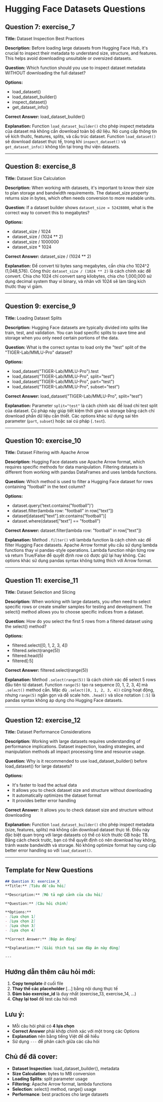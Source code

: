 # Hugging Face Datasets Questions

## Question 7: exercise_7
**Title:** Dataset Inspection Best Practices

**Description:** Before loading large datasets from Hugging Face Hub, it's crucial to inspect their metadata to understand size, structure, and features. This helps avoid downloading unsuitable or oversized datasets.

**Question:** Which function should you use to inspect dataset metadata WITHOUT downloading the full dataset?

**Options:**
- load_dataset()
- load_dataset_builder()
- inspect_dataset()
- get_dataset_info()

**Correct Answer:** load_dataset_builder()

**Explanation:** Function `load_dataset_builder()` cho phép inspect metadata của dataset mà không cần download toàn bộ dữ liệu. Nó cung cấp thông tin về kích thước, features, splits, và cấu trúc dataset. Function `load_dataset()` sẽ download dataset thực tế, trong khi `inspect_dataset()` và `get_dataset_info()` không tồn tại trong thư viện datasets.

---

## Question 8: exercise_8
**Title:** Dataset Size Calculation

**Description:** When working with datasets, it's important to know their size to plan storage and bandwidth requirements. The dataset_size property returns size in bytes, which often needs conversion to more readable units.

**Question:** If a dataset builder shows `dataset_size = 52428800`, what is the correct way to convert this to megabytes?

**Options:**
- dataset_size / 1024
- dataset_size / (1024 ** 2)
- dataset_size / 1000000
- dataset_size * 1024

**Correct Answer:** dataset_size / (1024 ** 2)

**Explanation:** Để convert từ bytes sang megabytes, cần chia cho 1024^2 (1,048,576). Công thức `dataset_size / (1024 ** 2)` là cách chính xác để convert. Chia cho 1024 chỉ convert sang kilobytes, chia cho 1,000,000 sử dụng decimal system thay vì binary, và nhân với 1024 sẽ làm tăng kích thước thay vì giảm.

---

## Question 9: exercise_9
**Title:** Loading Dataset Splits

**Description:** Hugging Face datasets are typically divided into splits like train, test, and validation. You can load specific splits to save time and storage when you only need certain portions of the data.

**Question:** What is the correct syntax to load only the "test" split of the "TIGER-Lab/MMLU-Pro" dataset?

**Options:**
- load_dataset("TIGER-Lab/MMLU-Pro").test
- load_dataset("TIGER-Lab/MMLU-Pro", split="test")
- load_dataset("TIGER-Lab/MMLU-Pro", part="test")
- load_dataset("TIGER-Lab/MMLU-Pro", subset="test")

**Correct Answer:** load_dataset("TIGER-Lab/MMLU-Pro", split="test")

**Explanation:** Parameter `split="test"` là cách chính xác để load chỉ test split của dataset. Cú pháp này giúp tiết kiệm thời gian và storage bằng cách chỉ download phần dữ liệu cần thiết. Các options khác sử dụng sai tên parameter (`part`, `subset`) hoặc sai cú pháp (`.test`).

---

## Question 10: exercise_10
**Title:** Dataset Filtering with Apache Arrow

**Description:** Hugging Face datasets use Apache Arrow format, which requires specific methods for data manipulation. Filtering datasets is different from working with pandas DataFrames and uses lambda functions.

**Question:** Which method is used to filter a Hugging Face dataset for rows containing "football" in the text column?

**Options:**
- dataset.query('text.contains("football")')
- dataset.filter(lambda row: "football" in row["text"])
- dataset[dataset["text"].str.contains("football")]
- dataset.where(dataset["text"] == "football")

**Correct Answer:** dataset.filter(lambda row: "football" in row["text"])

**Explanation:** Method `.filter()` với lambda function là cách chính xác để filter Hugging Face datasets. Apache Arrow format yêu cầu sử dụng lambda functions thay vì pandas-style operations. Lambda function nhận từng row và return True/False để quyết định row có được giữ lại hay không. Các options khác sử dụng pandas syntax không tương thích với Arrow format.

---

## Question 11: exercise_11
**Title:** Dataset Selection and Slicing

**Description:** When working with large datasets, you often need to select specific rows or create smaller samples for testing and development. The select() method allows you to choose specific indices from a dataset.

**Question:** How do you select the first 5 rows from a filtered dataset using the select() method?

**Options:**
- filtered.select([0, 1, 2, 3, 4])
- filtered.select(range(5))
- filtered.head(5)
- filtered[:5]

**Correct Answer:** filtered.select(range(5))

**Explanation:** Method `.select(range(5))` là cách chính xác để select 5 rows đầu tiên từ dataset. Function `range(5)` tạo ra sequence [0, 1, 2, 3, 4] mà `.select()` method cần. Mặc dù `.select([0, 1, 2, 3, 4])` cũng hoạt động, nhưng `range(5)` ngắn gọn và dễ scale hơn. `.head()` và slice notation `[:5]` là pandas syntax không áp dụng cho Hugging Face datasets.

---

## Question 12: exercise_12
**Title:** Dataset Performance Considerations

**Description:** Working with large datasets requires understanding of performance implications. Dataset inspection, loading strategies, and manipulation methods all impact processing time and resource usage.

**Question:** Why is it recommended to use load_dataset_builder() before load_dataset() for large datasets?

**Options:**
- It's faster to load the actual data
- It allows you to check dataset size and structure without downloading
- It automatically optimizes the dataset format
- It provides better error handling

**Correct Answer:** It allows you to check dataset size and structure without downloading

**Explanation:** Function `load_dataset_builder()` cho phép inspect metadata (size, features, splits) mà không cần download dataset thực tế. Điều này đặc biệt quan trọng với large datasets có thể có kích thước GB hoặc TB. Bằng cách check trước, bạn có thể quyết định có nên download hay không, tránh waste bandwidth và storage. Nó không optimize format hay cung cấp better error handling so với `load_dataset()`.

---

## Template for New Questions

```markdown
## Question X: exercise_X
**Title:** [Tiêu đề câu hỏi]

**Description:** [Mô tả ngữ cảnh của câu hỏi]

**Question:** [Câu hỏi chính]

**Options:**
- [Lựa chọn 1]
- [Lựa chọn 2]
- [Lựa chọn 3]
- [Lựa chọn 4]

**Correct Answer:** [Đáp án đúng]

**Explanation:** [Giải thích tại sao đáp án này đúng]

---
```

## Hướng dẫn thêm câu hỏi mới:

1. **Copy template** ở cuối file
2. **Thay thế các placeholder** [...] bằng nội dung thực tế
3. **Đảm bảo exercise_id** là duy nhất (exercise_13, exercise_14, ...)
4. **Chạy lại tool** để test câu hỏi mới

## Lưu ý:
- Mỗi câu hỏi phải có **4 lựa chọn**
- **Correct Answer** phải khớp chính xác với một trong các Options
- **Explanation** nên bằng tiếng Việt để dễ hiểu
- Sử dụng `---` để phân cách giữa các câu hỏi

## Chủ đề đã cover:
- **Dataset Inspection**: load_dataset_builder(), metadata
- **Size Calculation**: bytes to MB conversion
- **Loading Splits**: split parameter usage
- **Filtering**: Apache Arrow format, lambda functions
- **Selection**: select() method, range() usage
- **Performance**: best practices cho large datasets

